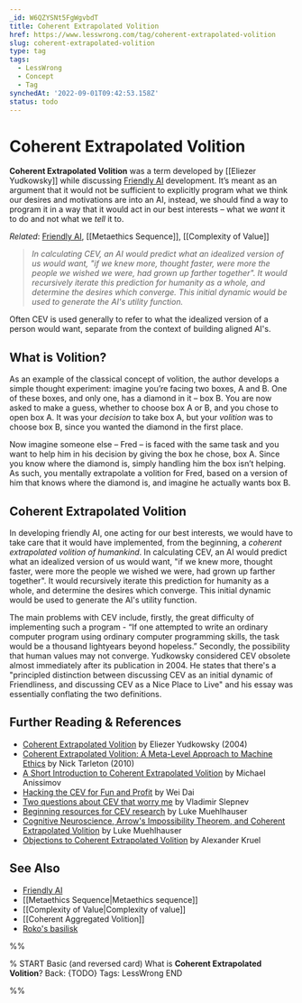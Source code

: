 ```yaml
---
_id: W6QZYSNt5FgWgvbdT
title: Coherent Extrapolated Volition
href: https://www.lesswrong.com/tag/coherent-extrapolated-volition
slug: coherent-extrapolated-volition
type: tag
tags:
  - LessWrong
  - Concept
  - Tag
synchedAt: '2022-09-01T09:42:53.158Z'
status: todo
---
```


# Coherent Extrapolated Volition

**Coherent Extrapolated Volition** was a term developed by [[Eliezer Yudkowsky]] while discussing [Friendly AI](https://wiki.lesswrong.com/wiki/Friendly_AI) development. It’s meant as an argument that it would not be sufficient to explicitly program what we think our desires and motivations are into an AI, instead, we should find a way to program it in a way that it would act in our best interests – what we *want* it to do and not what we *tell* it to.

*Related*: [Friendly AI](https://wiki.lesswrong.com/wiki/Friendly_AI), [[Metaethics Sequence]], [[Complexity of Value]]

> *In calculating CEV, an AI would predict what an idealized version of us would want, "if we knew more, thought faster, were more the people we wished we were, had grown up farther together". It would recursively iterate this prediction for humanity as a whole, and determine the desires which converge. This initial dynamic would be used to generate the AI's utility function.* 

Often CEV is used generally to refer to what the idealized version of a person would want, separate from the context of building aligned AI's.

## What is Volition?

As an example of the classical concept of volition, the author develops a simple thought experiment: imagine you’re facing two boxes, A and B. One of these boxes, and only one, has a diamond in it – box B. You are now asked to make a guess, whether to choose box A or B, and you chose to open box A. It was your *decision* to take box A, but your *volition* was to choose box B, since you wanted the diamond in the first place.

Now imagine someone else – Fred – is faced with the same task and you want to help him in his decision by giving the box he chose, box A. Since you know where the diamond is, simply handling him the box isn’t helping. As such, you mentally extrapolate a volition for Fred, based on a version of him that knows where the diamond is, and imagine he actually wants box B.

## Coherent Extrapolated Volition

In developing friendly AI, one acting for our best interests, we would have to take care that it would have implemented, from the beginning, a *coherent extrapolated volition of humankind*. In calculating CEV, an AI would predict what an idealized version of us would want, "if we knew more, thought faster, were more the people we wished we were, had grown up farther together". It would recursively iterate this prediction for humanity as a whole, and determine the desires which converge. This initial dynamic would be used to generate the AI's utility function.

The main problems with CEV include, firstly, the great difficulty of implementing such a program - “If one attempted to write an ordinary computer program using ordinary computer programming skills, the task would be a thousand lightyears beyond hopeless.” Secondly, the possibility that human values may not converge. Yudkowsky considered CEV obsolete almost immediately after its publication in 2004. He states that there's a "principled distinction between discussing CEV as an initial dynamic of Friendliness, and discussing CEV as a Nice Place to Live" and his essay was essentially conflating the two definitions.

## Further Reading & References

- [Coherent Extrapolated Volition](http://intelligence.org/files/CEV.pdf) by Eliezer Yudkowsky (2004)
- [Coherent Extrapolated Volition: A Meta-Level Approach to Machine Ethics](http://intelligence.org/files/CEV-MachineEthics.pdf) by Nick Tarleton (2010)
- [A Short Introduction to Coherent Extrapolated Volition](https://web.archive.org/web/20131231151554/http://www.acceleratingfuture.com/michael/blog/2009/12/a-short-introduction-to-coherent-extrapolated-volition-cev/) by Michael Anissimov
- [Hacking the CEV for Fun and Profit](https://www.lesswrong.com/lw/2b7/hacking_the_cev_for_fun_and_profit/) by Wei Dai
- [Two questions about CEV that worry me](https://www.lesswrong.com/lw/3fn/two_questions_about_cev_that_worry_me/) by Vladimir Slepnev
- [Beginning resources for CEV research](https://www.lesswrong.com/lw/5l0/beginning_resources_for_cev_research/) by Luke Muehlhauser
- [Cognitive Neuroscience, Arrow's Impossibility Theorem, and Coherent Extrapolated Volition](https://www.lesswrong.com/lw/7sb/cognitive_neuroscience_arrows_impossibility/) by Luke Muehlhauser
- [Objections to Coherent Extrapolated Volition](https://www.lesswrong.com/lw/8iy/objections_to_coherent_extrapolated_volition/) by Alexander Kruel

## See Also

- [Friendly AI](https://wiki.lesswrong.com/wiki/Friendly_AI)
- [[Metaethics Sequence|Metaethics sequence]]
- [[Complexity of Value|Complexity of value]]
- [[Coherent Aggregated Volition]]
- [Roko's basilisk](https://wiki.lesswrong.com/wiki/Roko's_basilisk)


%%

% START
Basic (and reversed card)
What is **Coherent Extrapolated Volition**?
Back: {TODO}
Tags: LessWrong
END

%%
	
